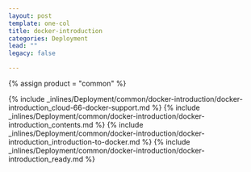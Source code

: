 ```yaml
---
layout: post
template: one-col
title: docker-introduction
categories: Deployment
lead: ""
legacy: false

---
```

{% assign product = "common" %}

{% include _inlines/Deployment/common/docker-introduction/docker-introduction_cloud-66-docker-support.md %}
{% include _inlines/Deployment/common/docker-introduction/docker-introduction_contents.md %}
{% include _inlines/Deployment/common/docker-introduction/docker-introduction_introduction-to-docker.md %}
{% include _inlines/Deployment/common/docker-introduction/docker-introduction_ready.md %}
